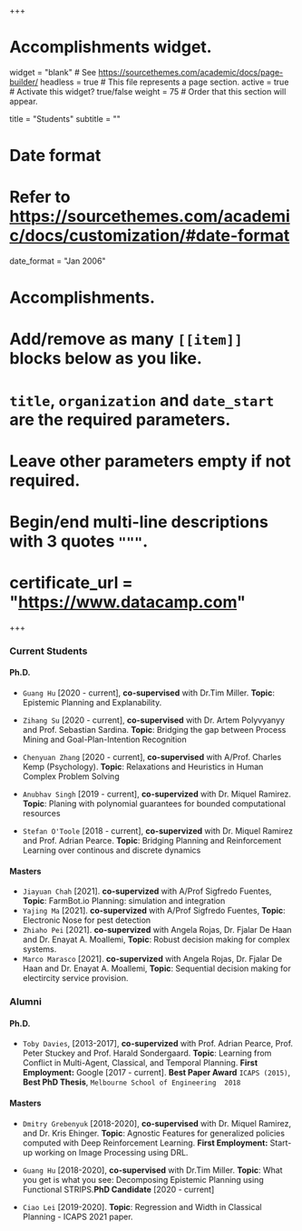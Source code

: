 +++
# Accomplishments widget.
widget = "blank"  # See https://sourcethemes.com/academic/docs/page-builder/
headless = true  # This file represents a page section.
active = true  # Activate this widget? true/false
weight = 75  # Order that this section will appear.

title = "Students"
subtitle = ""

# Date format
#   Refer to https://sourcethemes.com/academic/docs/customization/#date-format
date_format = "Jan 2006"

# Accomplishments.
#   Add/remove as many `[[item]]` blocks below as you like.
#   `title`, `organization` and `date_start` are the required parameters.
#   Leave other parameters empty if not required.
#   Begin/end multi-line descriptions with 3 quotes `"""`.
#   certificate_url = "https://www.datacamp.com"

+++

### Current Students

#### Ph.D.

- `Guang Hu` [2020 - current], **co-supervised** with Dr.Tim Miller. **Topic**: Epistemic Planning and Explanability.

- `Zihang Su` [2020 - current], **co-supervised** with Dr. Artem Polyvyanyy and Prof. Sebastian Sardina. **Topic**: Bridging the gap between Process Mining and Goal-Plan-Intention Recognition 

- `Chenyuan Zhang` [2020 - current], **co-supervised** with A/Prof. Charles Kemp (Psychology). **Topic**: Relaxations and Heuristics in Human Complex Problem Solving

- `Anubhav Singh` [2019 - current], **co-supervized** with Dr. Miquel Ramirez. **Topic**: Planing with polynomial guarantees for bounded computational resources

- `Stefan O'Toole` [2018 - current], **co-supervized** with Dr. Miquel Ramirez and Prof. Adrian Pearce. **Topic**: Bridging Planning and Reinforcement Learning over continous and discrete dynamics

#### Masters


- `Jiayuan Chah` [2021]. **co-supervized** with A/Prof Sigfredo Fuentes, **Topic**: FarmBot.io Planning: simulation and integration
- `Yajing Ma` [2021].  **co-supervized** with A/Prof Sigfredo Fuentes, **Topic**: Electronic Nose for pest detection
- `Zhiaho Pei` [2021]. **co-supervized** with Angela Rojas, Dr. Fjalar De Haan and Dr. Enayat A. Moallemi, **Topic**: Robust decision making for complex systems.
- `Marco Marasco` [2021]. **co-supervized** with Angela Rojas, Dr. Fjalar De Haan and Dr. Enayat A. Moallemi, **Topic**: Sequential decision making for electircity service provision.

### Alumni 

#### Ph.D.

- ``Toby Davies``, [2013-2017], **co-supervized** with Prof. Adrian Pearce, Prof. Peter Stuckey and Prof. Harald Sondergaard. **Topic**: Learning from Conflict in Multi-Agent, Classical, and Temporal Planning. **First Employment:** Google [2017 - current]. **Best Paper Award** `ICAPS (2015)`, **Best PhD Thesis**, `Melbourne School of Engineering  2018`

#### Masters

- `Dmitry Grebenyuk` [2018-2020], **co-supervised** with Dr. Miquel Ramirez, and Dr. Kris Ehinger. **Topic**: Agnostic Features for generalized policies computed with Deep Reinforcement Learning. **First Employment:** Start-up working on Image Processing using DRL.

- `Guang Hu` [2018-2020], **co-supervised** with Dr.Tim Miller. **Topic**: What you get is what you see: Decomposing Epistemic Planning using Functional STRIPS.**PhD Candidate** [2020 - current]

- `Ciao Lei` [2019-2020]. **Topic**: Regression and Width in Classical Planning - ICAPS 2021 paper.

